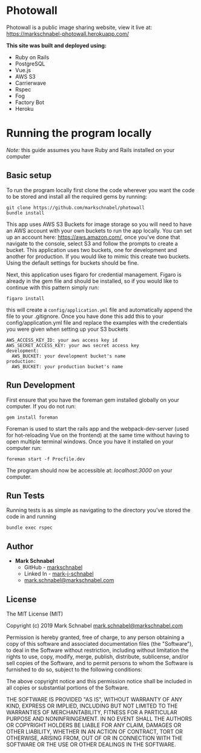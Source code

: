 # Photowall
Photowall is a public image sharing website, view it live at: https://markschnabel-photowall.herokuapp.com/

**This site was built and deployed using:** 
* Ruby on Rails
* PostgreSQL
* Vue.js
* AWS S3
* Carrierwave
* Rspec
* Fog
* Factory Bot
* Heroku

# Running the program locally
*Note:* this guide assumes you have Ruby and Rails installed on your computer

## Basic setup

To run the program locally first clone the code wherever you want the code to be stored and install all the required gems by running:
```
git clone https://github.com/markschnabel/photowall
bundle install
```
This app uses AWS S3 Buckets for image storage so you will need to have an AWS
account with your own buckets to run the app locally. You can set up an account 
here: https://aws.amazon.com/, once you've done that navigate to the console, select
S3 and follow the prompts to create a bucket. This application uses two buckets, 
one for development and another for production. If you would like to mimic this 
create two buckets. Using the default settings for buckets should be fine.

Next, this application uses figaro for credential management. Figaro is already in
the gem file and should be installed, so if you would like to continue with this pattern
simply run:
```
figaro install
```
this will create a `config/application.yml` file and automatically append the file to
your .gitignore. Once you have done this add this to your config/application.yml file
and replace the examples with the credentials you were given when setting up your 
S3 buckets
```
AWS_ACCESS_KEY_ID: your aws access key id
AWS_SECRET_ACCESS_KEY: your aws secret access key
development:
  AWS_BUCKET: your development bucket's name
production:
  AWS_BUCKET: your production bucket's name
```

## Run Development


First ensure that you have the foreman gem installed globally on your computer.
If you do not run: 
```
gem install foreman
```
Foreman is used to start the rails app and the webpack-dev-server (used for hot-reloading Vue on the frontend) at the same time
without having to open multiple terminal windows. Once you have it installed on your
computer run:
```
foreman start -f Procfile.dev
```
The program should now be accessible at: *localhost:3000* on your computer.

## Run Tests
Running tests is as simple as navigating to the directory you've stored the code in and running 
```
bundle exec rspec
```

## Author
* **Mark Schnabel** 
    * GitHub - [markschnabel](https://github.com/markschnabel)
    * Linked In - [mark-j-schnabel](https://github.com/markschnabel)
    * [mark.schnabel@markschnabel.com](mailto:mark.schnabel@markschnabel.com)

## License
 
The MIT License (MIT)

Copyright (c) 2019 Mark Schnabel <mark.schnabel@markschnabel.com>

Permission is hereby granted, free of charge, to any person obtaining a copy of this software and associated documentation files (the "Software"), to deal in the Software without restriction, including without limitation the rights to use, copy, modify, merge, publish, distribute, sublicense, and/or sell copies of the Software, and to permit persons to whom the Software is furnished to do so, subject to the following conditions:

The above copyright notice and this permission notice shall be included in all copies or substantial portions of the Software.

THE SOFTWARE IS PROVIDED "AS IS", WITHOUT WARRANTY OF ANY KIND, EXPRESS OR IMPLIED, INCLUDING BUT NOT LIMITED TO THE WARRANTIES OF MERCHANTABILITY, FITNESS FOR A PARTICULAR PURPOSE AND NONINFRINGEMENT. IN NO EVENT SHALL THE AUTHORS OR COPYRIGHT HOLDERS BE LIABLE FOR ANY CLAIM, DAMAGES OR OTHER LIABILITY, WHETHER IN AN ACTION OF CONTRACT, TORT OR OTHERWISE, ARISING FROM, OUT OF OR IN CONNECTION WITH THE SOFTWARE OR THE USE OR OTHER DEALINGS IN THE SOFTWARE.
